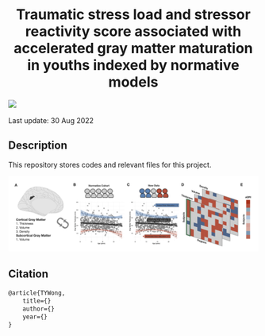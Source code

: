 <div align="center">
<!-- Title -->

# Traumatic stress load and stressor reactivity score associated with accelerated gray matter maturation in youths indexed by normative models

<div align="left">
<!-- Badges -->

![](https://img.shields.io/tokei/lines/github.com/kamione/trauma_brainmaturation)

Last update: 30 Aug 2022

<!-- Description -->

## Description

This repository stores codes and relevant files for this project.

![](outputs/figs/figure1.png)

<!-- Citation -->

## Citation

```{bibtex}
@article{TYWong,
    title={}
    author={}
    year={}
}
```
